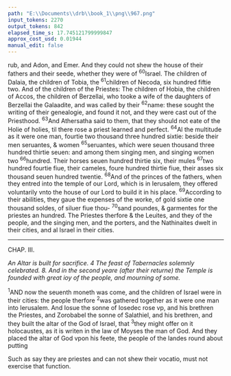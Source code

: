 ```yaml
---
path: "E:\\Documents\\drb\\book_1\\png\\967.png"
input_tokens: 2270
output_tokens: 842
elapsed_time_s: 17.745121799999847
approx_cost_usd: 0.01944
manual_edit: false
---
```

rub, and Adon, and Emer. And they could not shew the house of their fathers and their seede, whether they were of <sup>60</sup>Israel. The children of Dalaia, the children of Tobia, the <sup>61</sup>children of Necoda, six hundred fiftie two. And of the children of the Priestes: The children of Hobia, the children of Accos, the children of Berzellai, who tooke a wife of the daughters of Berzellai the Galaadite, and was called by their <sup>62</sup>name: these sought the writing of their genealogie, and found it not, and they were cast out of the Priesthood. <sup>63</sup>And Athersatha said to them, that they should not eate of the Holie of holies, til there rose a priest learned and perfect. <sup>64</sup>Al the multitude as it were one man, fourtie two thousand three hundred sixtie: beside their men seruantes, & women <sup>65</sup>seruantes, which were seuen thousand three hundred thirtie seuen: and among them singing men, and singing women two <sup>66</sup>hundred. Their horses seuen hundred thirtie six, their mules <sup>67</sup>two hundred fourtie fiue, their cameles, foure hundred thirtie fiue, their asses six thousand seuen hundred twentie. <sup>68</sup>And of the princes of the fathers, when they entred into the temple of our Lord, which is in Ierusalem, they offered voluntarily vnto the house of our Lord to build it in his place. <sup>69</sup>According to their abilities, they gaue the expenses of the worke, of gold sixtie one thousand soldes, of siluer fiue thou- <sup>70</sup>sand poundes, & garmentes for the priestes an hundred. The Priestes therfore & the Leuites, and they of the people, and the singing men, and the porters, and the Nathinaites dwelt in their cities, and al Israel in their cities.

<hr>

CHAP. III.

*An Altar is built for sacrifice. 4 The feast of Tabernacles solemnly celebrated. 8. And in the second yeare (after their returne) the Temple is founded with great ioy of the people, and mourning of some.*

<sup>1</sup>AND now the seuenth moneth was come, and the children of Israel were in their cities: the people therfore <sup>2</sup>was gathered together as it were one man into Ierusalem. And Iosue the sonne of Iosedec rose vp, and his brethren the Priestes, and Zorobabel the sonne of Salathiel, and his brethren, and they built the altar of the God of Israel, that <sup>3</sup>they might offer on it holocaustes, as it is writen in the law of Moyses the man of God. And they placed the altar of God vpon his feete, the people of the landes round about putting

<aside>Such as say they are priestes and can not shew their vocatio, must not exercise that function.</aside>

[^1]: Al about number of the tribes of Iuda, Beniamin, & Leui, do not amount to 30. thousand three hundred. So in this general number are contained aboutwelue thousand of other tribes, not recited among these, as Rabbi Salomon explicateth the difficultie.